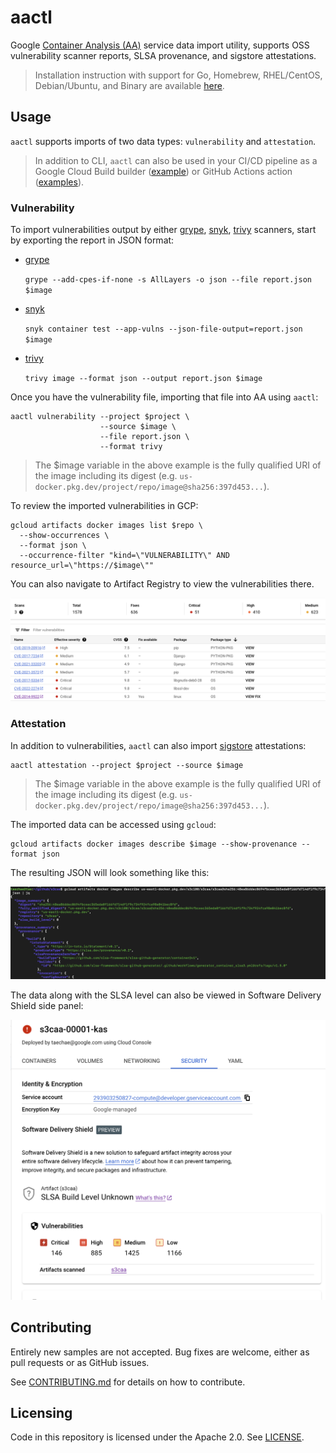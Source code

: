 # aactl

Google [Container Analysis (AA)](https://cloud.google.com/container-analysis/docs/container-analysis) service data import utility, supports OSS vulnerability scanner reports, SLSA provenance, and sigstore attestations.

> Installation instruction with support for Go, Homebrew, RHEL/CentOS, Debian/Ubuntu, and Binary are available [here](INSTALLATION.md).

## Usage 

`aactl` supports imports of two data types: `vulnerability` and `attestation`.

> In addition to CLI, `aactl` can also be used in your CI/CD pipeline as a Google Cloud Build builder ([example](examples/cloud-build/README.md)) or GitHub Actions action ([examples](examples/github-actions/README.md)).

### Vulnerability 

To import vulnerabilities output by either [grype](https://github.com/anchore/grype), [snyk](https://github.com/snyk/cli), [trivy](https://github.com/aquasecurity/trivy) scanners, start by exporting the report in JSON format: 

* [grype](https://github.com/anchore/grype)

  `grype --add-cpes-if-none -s AllLayers -o json --file report.json $image`

* [snyk](https://github.com/snyk/cli)

  `snyk container test --app-vulns --json-file-output=report.json $image`

* [trivy](https://github.com/aquasecurity/trivy)

  `trivy image --format json --output report.json $image`

Once you have the vulnerability file, importing that file into AA using `aactl`:

```shell
aactl vulnerability --project $project \
                    --source $image \
                    --file report.json \
                    --format trivy
```

> The $image variable in the above example is the fully qualified URI of the image including its digest (e.g. `us-docker.pkg.dev/project/repo/image@sha256:397d453...`).

To review the imported vulnerabilities in GCP:

```shell
gcloud artifacts docker images list $repo \
  --show-occurrences \
  --format json \
  --occurrence-filter "kind=\"VULNERABILITY\" AND resource_url=\"https://$image\""
```

You can also navigate to Artifact Registry to view the vulnerabilities there. 

![](examples/images/ar.png)

### Attestation

In addition to vulnerabilities, `aactl` can also import [sigstore](https://github.com/sigstore) attestations:

```shell
aactl attestation --project $project --source $image
```

> The $image variable in the above example is the fully qualified URI of the image including its digest (e.g. `us-docker.pkg.dev/project/repo/image@sha256:397d453...`).

The imported data can be accessed using `gcloud`:

```shell
gcloud artifacts docker images describe $image --show-provenance --format json
```

The resulting JSON will look something like this: 

![](examples/images/slsa.png)

The data along with the SLSA level can also be viewed in Software Delivery Shield side panel:

![](examples/images/panel.png)

## Contributing

Entirely new samples are not accepted. Bug fixes are welcome, either as pull
requests or as GitHub issues.

See [CONTRIBUTING.md](CONTRIBUTING.md) for details on how to contribute.

## Licensing

Code in this repository is licensed under the Apache 2.0. See [LICENSE](LICENSE).
